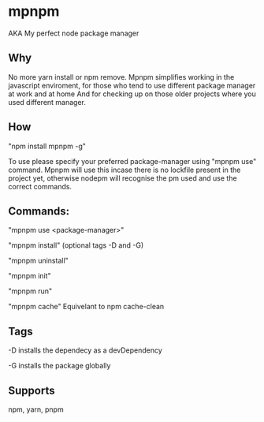 # mpnpm

AKA My perfect node package manager

## Why
No more yarn install or npm remove.
Mpnpm simplifies working in the javascript enviroment, for those who tend to use different package manager at work and at home
And for checking up on those older projects where you used different manager.

## How
"npm install mpnpm -g"

To use please specify your preferred package-manager using "mpnpm use" command.
Mpnpm will use this incase there is no lockfile present in the project yet, 
otherwise nodepm will recognise the pm used and use the correct commands. 

## Commands:
"mpnpm use \<package-manager>"

"mpnpm install" (optional tags -D and -G)

"mpnpm uninstall"

"mpnpm init"

"mpnpm run"

"mpnpm cache" Equivelant to npm cache-clean

## Tags
-D installs the dependecy as a devDependency

-G installs the package globally

## Supports
npm, yarn, pnpm



